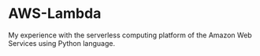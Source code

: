 # AWS-Lambda
My experience with the serverless computing platform of the Amazon Web Services using Python language.
